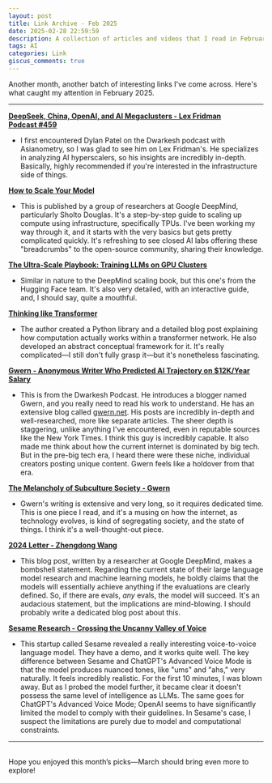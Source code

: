 ```yaml
---
layout: post
title: Link Archive - Feb 2025
date: 2025-02-28 22:59:59
description: A collection of articles and videos that I read in February 2025.
tags: AI
categories: Link
giscus_comments: true
---
```


Another month, another batch of interesting links I've come across. Here's what caught my attention in February 2025.

---

**[DeepSeek, China, OpenAI, and AI Megaclusters - Lex Fridman Podcast #459](https://youtube.com/watch?v=_1f-o0nqpEI)**

*   I first encountered Dylan Patel on the Dwarkesh podcast with Asianometry, so I was glad to see him on Lex Fridman's. He specializes in analyzing AI hyperscalers, so his insights are incredibly in-depth. Basically, highly recommended if you're interested in the infrastructure side of things.

**[How to Scale Your Model](https://jax-ml.github.io/scaling-book/)**

*   This is published by a group of researchers at Google DeepMind, particularly Sholto Douglas. It's a step-by-step guide to scaling up compute using infrastructure, specifically TPUs. I've been working my way through it, and it starts with the very basics but gets pretty complicated quickly. It's refreshing to see closed AI labs offering these "breadcrumbs" to the open-source community, sharing their knowledge.

**[The Ultra-Scale Playbook: Training LLMs on GPU Clusters](https://huggingface.co/spaces/nanotron/ultrascale-playbook)**

*   Similar in nature to the DeepMind scaling book, but this one's from the Hugging Face team. It's also very detailed, with an interactive guide, and, I should say, quite a mouthful.

**[Thinking like Transformer](https://srush.github.io/raspy/)**

*   The author created a Python library and a detailed blog post explaining how computation actually works within a transformer network. He also developed an abstract conceptual framework for it. It's really complicated—I still don't fully grasp it—but it's nonetheless fascinating.

**[Gwern - Anonymous Writer Who Predicted AI Trajectory on $12K/Year Salary](https://www.youtube.com/watch?v=a42key59cZQ&list=WL&index=2)**

*   This is from the Dwarkesh Podcast. He introduces a blogger named Gwern, and you really need to read his work to understand. He has an extensive blog called [gwern.net](http://gwern.net/). His posts are incredibly in-depth and well-researched, more like separate articles. The sheer depth is staggering, unlike anything I've encountered, even in reputable sources like the New York Times. I think this guy is incredibly capable. It also made me think about how the current internet is dominated by big tech. But in the pre-big tech era, I heard there were these niche, individual creators posting unique content. Gwern feels like a holdover from that era.

**[The Melancholy of Subculture Society - Gwern](https://gwern.net/subculture)**

*   Gwern's writing is extensive and very long, so it requires dedicated time. This is one piece I read, and it's a musing on how the internet, as technology evolves, is kind of segregating society, and the state of things. I think it's a well-thought-out piece.

**[2024 Letter - Zhengdong Wang](https://zhengdongwang.com/2024/12/29/2024-letter.html)**

*   This blog post, written by a researcher at Google DeepMind, makes a bombshell statement. Regarding the current state of their large language model research and machine learning models, he boldly claims that the models will essentially achieve anything if the evaluations are clearly defined. So, if there are evals, *any* evals, the model will succeed. It's an audacious statement, but the implications are mind-blowing. I should probably write a dedicated blog post about this.

**[Sesame Research - Crossing the Uncanny Valley of Voice](https://www.sesame.com/research/crossing_the_uncanny_valley_of_voice#demo)**

*   This startup called Sesame revealed a really interesting voice-to-voice language model. They have a demo, and it works quite well. The key difference between Sesame and ChatGPT's Advanced Voice Mode is that the model produces nuanced tones, like "ums" and "ahs," very naturally. It feels incredibly realistic. For the first 10 minutes, I was blown away. But as I probed the model further, it became clear it doesn't possess the same level of intelligence as LLMs. The same goes for ChatGPT's Advanced Voice Mode; OpenAI seems to have significantly limited the model to comply with their guidelines. In Sesame's case, I suspect the limitations are purely due to model and computational constraints.

---
<br />
Hope you enjoyed this month’s picks—March should bring even more to explore!
